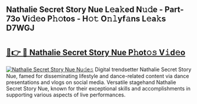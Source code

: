 ## Nathalie Secret Story Nue L𝚎a𝚔ed N𝚞𝚍e - Part-73o Vi𝚍𝚎o P𝚑𝚘tos - H𝚘𝚝 O𝚗𝚕yf𝚊ns L𝚎a𝚔s D7WGJ

# <h2><a href="http://kfctvim.oniu.top/?m=Nathalie+Secret+Story+Nue">🔗👉 🔴 Nathalie Secret Story Nue P𝚑ot𝚘𝚜 V𝚒d𝚎o</a></h2>

[![Nathalie Secret Story Nue Nu𝚍e𝚜](https://i.imgur.com/0qMVB7G.gif)](http://kfctvim.oniu.top/?m=Nathalie+Secret+Story+Nue)
Digital trendsetter Nathalie Secret Story Nue, famed for disseminating lifestyle and dance-related content via dance presentations and vlogs on social media. Versatile stagehand Nathalie Secret Story Nue, known for their exceptional skills and accomplishments in supporting various aspects of live performances.  
